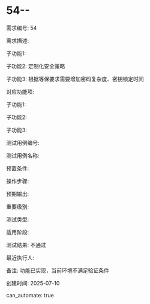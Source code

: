 # 54--

需求编号: 54

需求描述: 

子功能1: 

子功能2: 定制化安全策略

子功能3: 根据等保要求需要增加密码复杂度、密钥锁定时间


对应功能项: 

子功能1: 

子功能2: 

子功能3: 


测试用例编号: 

测试用例名称: 

预置条件:


操作步骤:


预期输出:


重要级别: 

测试类型: 

适用阶段: 

测试结果: 不通过

最近执行人: 

备注: 功能已实现，当前环境不满足验证条件

创建时间: 2025-07-10

can_automate: true
